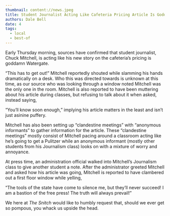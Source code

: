 ```yaml
---
thumbnail: content://news.jpeg
title: Student Journalist Acting Like Cafeteria Pricing Article Is Goddamn Watergate
authors: Dale Bell
date: 4
tags:
  - local
  - best-of
---
```


Early Thursday morning, sources have confirmed that student journalist, Chuck Mitchell, is acting like his new story on the cafeteria’s pricing is goddamn Watergate. 

“This has to get out!” Mitchell reportedly shouted while slamming his hands dramatically on a desk. Who this was directed towards is unknown at this time, as our source who was looking through a window noted Mitchell was the only one in the room. Mitchell is also reported to have been muttering about his article during classes, but refusing to talk about it when asked, instead saying,

“You’ll know soon enough,” implying his article matters in the least and isn’t just asinine puffery. 

Mitchell has also been setting up “clandestine meetings” with “anonymous informants” to gather information for the article. These “clandestine meetings” mostly consist of Mitchell pacing around a classroom acting like he’s going to get a Pulitzer while an anonymous informant (mostly other students from his Journalism class) looks on with a mixture of worry and annoyance. 

At press time, an administration official walked into Mitchell’s Journalism class to give another student a note. After the administrator greeted Mitchell and asked how his article was going, Mitchell is reported to have clambered out a first floor window while yelling,

“The tools of the state have come to silence me, but they’ll never succeed! I am a bastion of the free press! The truth will always prevail!”

We here at *The Snitch* would like to humbly request that, should we ever get so pompous, you whack us upside the head.
